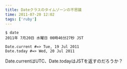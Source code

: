 ```yaml
---
title: Dateクラスのタイムゾーンの不思議
time: 2011-07-20 12:02
tags: ['ruby']
---
```


```
$ date
2011年 7月20日 水曜日 00時46分27秒 JST
```

```
Date.current #=> Tue, 19 Jul 2011
Date.today #=> Wed, 20 Jul 2011
```

Date.currentはUTC、Date.todayはJSTを返すのだろうか？
